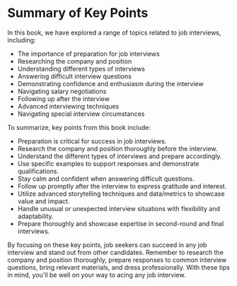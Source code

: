 Summary of Key Points
=================================

In this book, we have explored a range of topics related to job interviews, including:

* The importance of preparation for job interviews
* Researching the company and position
* Understanding different types of interviews
* Answering difficult interview questions
* Demonstrating confidence and enthusiasm during the interview
* Navigating salary negotiations
* Following up after the interview
* Advanced interviewing techniques
* Navigating special interview circumstances

To summarize, key points from this book include:

* Preparation is critical for success in job interviews.
* Research the company and position thoroughly before the interview.
* Understand the different types of interviews and prepare accordingly.
* Use specific examples to support responses and demonstrate qualifications.
* Stay calm and confident when answering difficult questions.
* Follow up promptly after the interview to express gratitude and interest.
* Utilize advanced storytelling techniques and data/metrics to showcase value and impact.
* Handle unusual or unexpected interview situations with flexibility and adaptability.
* Prepare thoroughly and showcase expertise in second-round and final interviews.

By focusing on these key points, job seekers can succeed in any job interview and stand out from other candidates. Remember to research the company and position thoroughly, prepare responses to common interview questions, bring relevant materials, and dress professionally. With these tips in mind, you'll be well on your way to acing any job interview.
